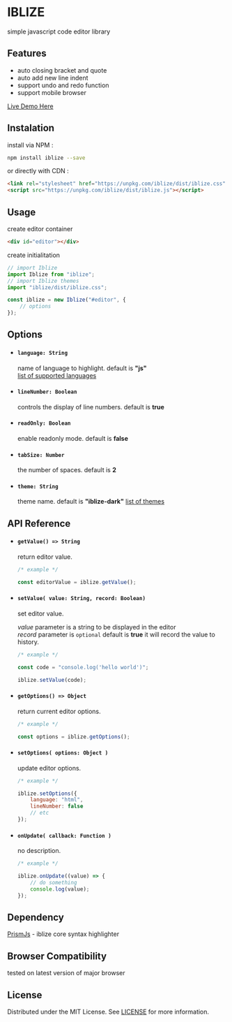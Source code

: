 # IBLIZE

simple javascript code editor library 

## Features

-   auto closing bracket and quote
-   auto add new line indent
-   support undo and redo function
-   support mobile browser

[Live Demo Here](https://mcanam.github.io/iblize/)

## Instalation

install via NPM :

```bash
npm install iblize --save
```

or directly with CDN :

```html
<link rel="stylesheet" href="https://unpkg.com/iblize/dist/iblize.css" />
<script src="https://unpkg.com/iblize/dist/iblize.js"></script>
```

## Usage

create editor container

```html
<div id="editor"></div>
```

create initialitation

```js
// import Iblize
import Iblize from "iblize";
// import Iblize themes
import "iblize/dist/iblize.css";

const iblize = new Iblize("#editor", {
    // options
});
```

## Options

- #### `language: String`

  name of language to highlight. default is **"js"** 
  <br>
  [list of supported languages](https://prismjs.com/#supported-languages)

- #### `lineNumber: Boolean`
  
  controls the display of line numbers. default is **true**

- #### `readOnly: Boolean` 

  enable readonly mode. default is **false**

- #### `tabSize: Number` 

  the number of spaces. default is **2** 

- #### `theme: String` 

  theme name. default is **"iblize-dark"** 
  [list of themes](./src/themes/README.md)

## API Reference

- #### `getValue() => String`

  return editor value.

  ```js
  /* example */

  const editorValue = iblize.getValue();
  ```

- #### `setValue( value: String, record: Boolean)`

  set editor value.

  *value* parameter is a string to be displayed in the editor
  <br>
  *record* parameter is `optional` default is **true** it will record the value to history.

  ```js
  /* example */

  const code = "console.log('hello world')";

  iblize.setValue(code);
  ```

- #### `getOptions() => Object`

  return current editor options.

  ```js
  /* example */

  const options = iblize.getOptions();
  ```

- #### `setOptions( options: Object )`

  update editor options.

  ```js
  /* example */

  iblize.setOptions({
      language: "html",
      lineNumber: false
      // etc
  });
  ```

- #### `onUpdate( callback: Function )`

  no description.

  ```js
  /* example */

  iblize.onUpdate((value) => {
      // do something
      console.log(value);
  });
  ```

## Dependency

[PrismJs](prismjs.com) - iblize core syntax highlighter

## Browser Compatibility

tested on latest version of major browser

## License

Distributed under the MIT License. See [LICENSE](LICENSE) for more information.
